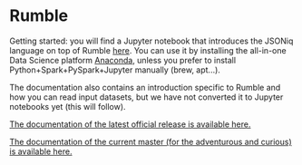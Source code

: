# Rumble

Getting started: you will find a Jupyter notebook that introduces the JSONiq language on top of Rumble [here](https://github.com/ghislainfourny/jsoniq-tutorial). You can use it by installing the all-in-one Data Science platform [Anaconda](https://www.anaconda.com), unless you prefer to install Python+Spark+PySpark+Jupyter manually (brew, apt...).

The documentation also contains an introduction specific to Rumble and how you can read input datasets, but we have not converted it to Jupyter notebooks yet (this will follow).

[The documentation of the latest official release is available here.](http://rumble.readthedocs.io/en/latest/)

[The documentation of the current master (for the adventurous and curious) is available here.](http://sparksoniq.readthedocs.io/en/latest/)

